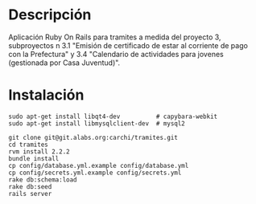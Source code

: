 
# Descripción

Aplicación Ruby On Rails para tramites a medida del proyecto 3, subproyectos n 3.1 "Emisión de certificado de estar al corriente de pago con la Prefectura" y 3.4 "Calendario de actividades para jovenes (gestionada por Casa Juventud)".

# Instalación

```
sudo apt-get install libqt4-dev          # capybara-webkit
sudo apt-get install libmysqlclient-dev  # mysql2

git clone git@git.alabs.org:carchi/tramites.git
cd tramites
rvm install 2.2.2
bundle install
cp config/database.yml.example config/database.yml
cp config/secrets.yml.example config/secrets.yml
rake db:schema:load
rake db:seed
rails server
```
